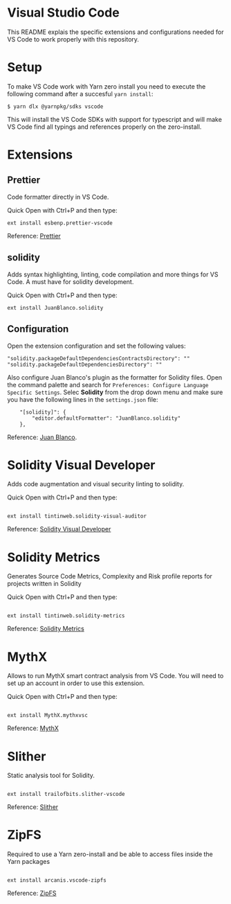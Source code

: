 # Visual Studio Code

This README explais the specific extensions and configurations needed for VS Code to work properly with this repository.

# Setup

To make VS Code work with Yarn zero install you need to execute the following command after a succesful `yarn install`:

```
$ yarn dlx @yarnpkg/sdks vscode
```

This will install the VS Code SDKs with support for typescript and will make VS Code find all typings and references properly on the zero-install.

# Extensions

## Prettier

Code formatter directly in VS Code.

Quick Open with Ctrl+P and then type:

```
ext install esbenp.prettier-vscode
```

Reference: [Prettier](https://marketplace.visualstudio.com/items?itemName=esbenp.prettier-vscode)

## solidity

Adds syntax highlighting, linting, code compilation and more things for VS Code. A must have for solidity development.

Quick Open with Ctrl+P and then type:

```
ext install JuanBlanco.solidity
```

## Configuration

Open the extension configuration and set the following values:

```
"solidity.packageDefaultDependenciesContractsDirectory": ""
"solidity.packageDefaultDependenciesDirectory": ""
```

Also configure Juan Blanco's plugin as the formatter for Solidity files. Open the command palette and search for `Preferences: Configure Language Specific Settings`. Selec **Solidity** from the drop down menu and make sure you have the following lines in the `settings.json` file:

```
    "[solidity]": {
        "editor.defaultFormatter": "JuanBlanco.solidity"
    },
```

Reference: [Juan Blanco](https://marketplace.visualstudio.com/items?itemName=JuanBlanco.solidity).

# Solidity Visual Developer

Adds code augmentation and visual security linting to solidity.

Quick Open with Ctrl+P and then type:

```

ext install tintinweb.solidity-visual-auditor

```

Reference: [Solidity Visual Developer](https://marketplace.visualstudio.com/items?itemName=tintinweb.solidity-visual-auditor)

# Solidity Metrics

Generates Source Code Metrics, Complexity and Risk profile reports for projects written in Solidity

Quick Open with Ctrl+P and then type:

```

ext install tintinweb.solidity-metrics

```

Reference: [Solidity Metrics](https://marketplace.visualstudio.com/items?itemName=tintinweb.solidity-metrics)

# MythX

Allows to run MythX smart contract analysis from VS Code. You will need to set up an account in order to use this extension.

Quick Open with Ctrl+P and then type:

```

ext install MythX.mythxvsc

```

Reference: [MythX](https://marketplace.visualstudio.com/items?itemName=MythX.mythxvsc)

# Slither

Static analysis tool for Solidity.

```

ext install trailofbits.slither-vscode

```

Reference: [Slither](https://marketplace.visualstudio.com/items?itemName=trailofbits.slither-vscode)

# ZipFS

Required to use a Yarn zero-install and be able to access files inside the Yarn packages

```

ext install arcanis.vscode-zipfs

```

Reference: [ZipFS](https://marketplace.visualstudio.com/items?itemName=arcanis.vscode-zipfs)
